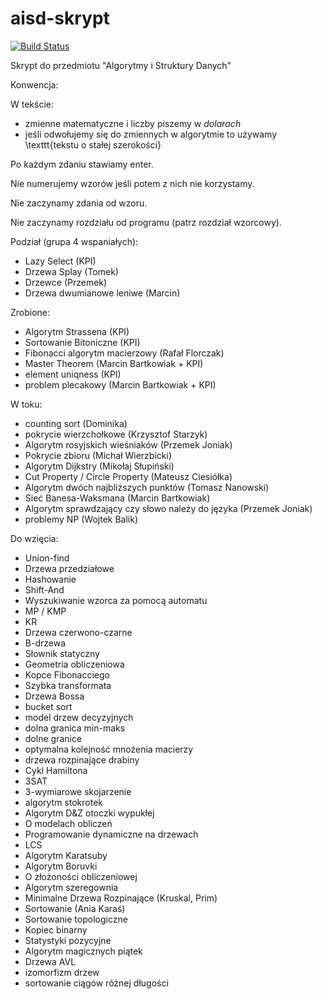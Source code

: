 # aisd-skrypt

[![Build Status](https://travis-ci.org/kamarkiewicz/aisd-skrypt.svg?branch=master)](https://travis-ci.org/kamarkiewicz/aisd-skrypt)

Skrypt do przedmiotu "Algorytmy i Struktury Danych"

Konwencja:

W tekście:
- zmienne matematyczne i liczby piszemy w $dolarach$
- jeśli odwołujemy się do zmiennych w algorytmie to używamy \texttt{tekstu o stałej szerokości}

Po każdym zdaniu stawiamy enter.

Nie numerujemy wzorów jeśli potem z nich nie korzystamy.

Nie zaczynamy zdania od wzoru.

Nie zaczynamy rozdziału od programu (patrz rozdział wzorcowy).

Podział (grupa 4 wspaniałych):

- Lazy Select (KPI)
- Drzewa Splay (Tomek)
- Drzewce (Przemek)
- Drzewa dwumianowe leniwe (Marcin)

Zrobione:

- Algorytm Strassena (KPI)
- Sortowanie Bitoniczne (KPI)
- Fibonacci algorytm macierzowy (Rafał Florczak)
- Master Theorem (Marcin Bartkowiak + KPI)
- element uniqness (KPI)
- problem plecakowy (Marcin Bartkowiak + KPI)

W toku:

- counting sort (Dominika)
- pokrycie wierzchołkowe (Krzysztof Starzyk)
- Algorytm rosyjskich wieśniaków (Przemek Joniak)
- Pokrycie zbioru (Michał Wierzbicki)
- Algorytm Dijkstry (Mikołaj Słupiński)
- Cut Property / Circle Property (Mateusz Ciesiółka)
- Algorytm dwóch najbliższych punktów (Tomasz Nanowski)
- Sieć Banesa-Waksmana (Marcin Bartkowiak)
- Algorytm sprawdzający czy słowo należy do języka (Przemek Joniak)
- problemy NP (Wojtek Balik)

Do wzięcia:

- Union-find
- Drzewa przedziałowe
- Hashowanie
- Shift-And
- Wyszukiwanie wzorca za pomocą automatu
- MP / KMP
- KR
- Drzewa czerwono-czarne
- B-drzewa
- Słownik statyczny
- Geometria obliczeniowa
- Kopce Fibonacciego
- Szybka transformata
- Drzewa Bossa
- bucket sort
- model drzew decyzyjnych
- dolna granica min-maks
- dolne granice 
- optymalna kolejność mnożenia macierzy
- drzewa rozpinające drabiny
- Cykl Hamiltona
- 3SAT
- 3-wymiarowe skojarzenie
- algorytm stokrotek
- Algorytm D&Z otoczki wypukłej
- O modelach obliczeń
- Programowanie dynamiczne na drzewach
- LCS 
- Algorytm Karatsuby
- Algorytm Boruvki
- O złożoności obliczeniowej 
- Algorytm szeregownia
- Minimalne Drzewa Rozpinające (Kruskal, Prim)
- Sortowanie (Ania Karaś)
- Sortowanie topologiczne
- Kopiec binarny
- Statystyki pozycyjne
- Algorytm magicznych piątek
- Drzewa AVL
- izomorfizm drzew
- sortowanie ciągów różnej długości
